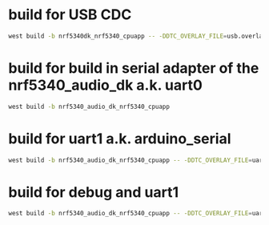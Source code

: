 # build for USB CDC
```sh
west build -b nrf5340dk_nrf5340_cpuapp -- -DDTC_OVERLAY_FILE=usb.overlay -DOVERLAY_CONFIG=overlay-usb.conf
```

# build for build in serial adapter of the nrf5340_audio_dk a.k. uart0
```sh
west build -b nrf5340_audio_dk_nrf5340_cpuapp
```

# build for uart1 a.k. arduino_serial
```sh
west build -b nrf5340_audio_dk_nrf5340_cpuapp -- -DDTC_OVERLAY_FILE=uart1.overlay
```

# build for debug and uart1
```sh
west build -b nrf5340_audio_dk_nrf5340_cpuapp -- -DDTC_OVERLAY_FILE=uart1.overlay -DOVERLAY_CONFIG=debug.conf
```
